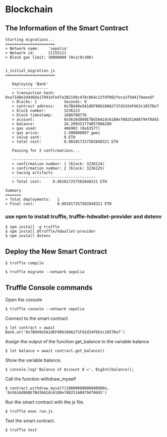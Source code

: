 # Blockchain

## The Information of the Smart Contract
```
Starting migrations...
======================
> Network name:    'sepolia'
> Network id:      11155111
> Block gas limit: 30000000 (0x1c9c380)


1_initial_migration.js
======================

   Deploying 'Bank'
   ----------------
   > transaction hash:    0xa7148e2d4d6da17041dfe47a38219bc478c864c22fdf802feca1fb0417beeedf
   > Blocks: 1            Seconds: 9
   > contract address:    0x7Bd49e5A1d6F906100A2f1Fd2d34F663c1857De7
   > block number:        3236123
   > block timestamp:     1680760776
   > account:             0x5616d860E7Bd36A1dc6188e788251A0A794f0d45
   > balance:             26.209351774057086289
   > gas used:            406903 (0x63577)
   > gas price:           2.500000007 gwei
   > value sent:          0 ETH
   > total cost:          0.001017257502848321 ETH

   Pausing for 2 confirmations...

   -------------------------------
   > confirmation number: 1 (block: 3236124)
   > confirmation number: 2 (block: 3236125)
   > Saving artifacts
   -------------------------------------
   > Total cost:     0.001017257502848321 ETH

Summary
=======
> Total deployments:   1
> Final cost:          0.001017257502848321 ETH

```


### use npm to install truffle, truffle-hdwallet-provider and dotenv
```
$ npm install -g truffle
$ npm install @truffle/hdwallet-provider
$ npm install dotenv
```

## Deploy the New Smart Contract
```
$ truffle compile                       
```

```
$ truffle migrate --network sepolia
```

## Truffle Console commands

Open the console
```
$ truffle console --network sepolia
```

Connect to the smart contract
```
$ let contract = await Bank.at('0x7Bd49e5A1d6F906100A2f1Fd2d34F663c1857De7')
```

Assign the output of the function get_balance to the variable balance
```
$ let balance = await contract.get_balance()
```

Show the variable balance.
```
$ console.log('Balance of Account 0 =', BigInt(balance));

```

Call the function withdraw_myself
```
$ contract.withdraw_myself(10000000000000000n, '0x5616d860E7Bd36A1dc6188e788251A0A794f0d45')
```

Run the smart contract with the js file.
```
$ truffle exec run.js
```


Test the smart contract.
```
$ truffle test
```
